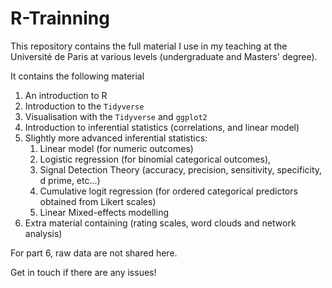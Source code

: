 # R-Trainning
This repository contains the full material I use in my teaching at the Université de Paris at various levels (undergraduate and Masters' degree).

It contains the following material
1. An introduction to R
2. Introduction to the `Tidyverse`
3. Visualisation with the `Tidyverse` and `ggplot2`
4. Introduction to inferential statistics (correlations, and linear model)
5. Slightly more advanced inferential statistics: 
    1. Linear model (for numeric outcomes)
    2. Logistic regression (for binomial categorical outcomes), 
    3. Signal Detection Theory (accuracy, precision, sensitivity, specificity, d prime, etc...)
    4. Cumulative logit regression (for ordered categorical predictors obtained from Likert scales)
    5. Linear Mixed-effects modelling
6. Extra material containing (rating scales, word clouds and network analysis)

For part 6, raw data are not shared here.

Get in touch if there are any issues!
